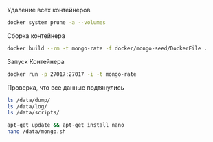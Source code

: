 Удаление всех контейнеров
```bash
docker system prune -a --volumes
```

Сборка контейнера
```bash
docker build --rm -t mongo-rate -f docker/mongo-seed/DockerFile .
```

Запуск Контейнера
```bash
docker run -p 27017:27017 -i -t mongo-rate
```

Проверка, что все данные подтянулись
```bash
ls /data/dump/
ls /data/log/
ls /data/scripts/

apt-get update && apt-get install nano
nano /data/mongo.sh
```